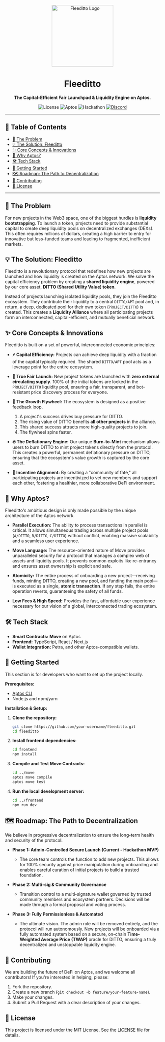 <div align="center">

  <!-- ** 請將 [YOUR LOGO HERE] 替換成你的 Logo 圖片連結 ** -->
  <img src="[YOUR LOGO HERE]" alt="Fleeditto Logo" width="200"/>

# Fleeditto

**The Capital-Efficient Fair Launchpad & Liquidity Engine on Aptos.**

  <!-- ** 徽章 (Badges) - 你可以根據你的 CI/CD, 授權等情況修改 ** -->
  <p>
    <img alt="License" src="https://img.shields.io/badge/License-MIT-blue.svg"/>
    <img alt="Aptos" src="https://img.shields.io/badge/Aptos-Move-orange"/>
    <img alt="Hackathon" src="https://img.shields.io/badge/CTRL+MOVE%20Hackathon-DeFi%20Track-brightgreen"/>
    <a href="[LINK TO YOUR DISCORD]"><img alt="Discord" src="https://img.shields.io/discord/YOUR_SERVER_ID?color=7289DA&label=Discord&logo=discord&logoColor=white"/></a>
  </p>
</div>

---

## 📖 Table of Contents

- [🤔 The Problem](#-the-problem)
- [💡 The Solution: Fleeditto](#-the-solution-fleeditto)
- [✨ Core Concepts & Innovations](#-core-concepts--innovations)
- [🚀 Why Aptos?](#-why-aptos)
- [🛠️ Tech Stack](#️-tech-stack)
- [🏁 Getting Started](#-getting-started)
- [🗺️ Roadmap: The Path to Decentralization](#️-roadmap-the-path-to-decentralization)
- [🤝 Contributing](#-contributing)
- [📄 License](#-license)

---

## 🤔 The Problem

For new projects in the Web3 space, one of the biggest hurdles is **liquidity bootstrapping**. To launch a token, projects need to provide substantial capital to create deep liquidity pools on decentralized exchanges (DEXs). This often requires millions of dollars, creating a high barrier to entry for innovative but less-funded teams and leading to fragmented, inefficient markets.

## 💡 The Solution: Fleeditto

Fleeditto is a revolutionary protocol that redefines how new projects are launched and how liquidity is created on the Aptos network. We solve the capital efficiency problem by creating a **shared liquidity engine**, powered by our core asset, **DITTO (Shared Utility Value) token**.

Instead of projects launching isolated liquidity pools, they join the Fleeditto ecosystem. They contribute their liquidity to a central `DITTO/APT` pool and, in return, a deep, dedicated pool for their own token (`PROJECT/DITTO`) is created. This creates a **Liquidity Alliance** where all participating projects form an interconnected, capital-efficient, and mutually beneficial network.

## ✨ Core Concepts & Innovations

Fleeditto is built on a set of powerful, interconnected economic principles:

*   **⚡ Capital Efficiency:** Projects can achieve deep liquidity with a fraction of the capital typically required. The shared `DITTO/APT` pool acts as a leverage point for the entire ecosystem.

*   **🚀 True Fair Launch:** New project tokens are launched with **zero external circulating supply**. 100% of the initial tokens are locked in the `PROJECT/DITTO` liquidity pool, ensuring a fair, transparent, and bot-resistant price discovery process for everyone.

*   **🔄 The Growth Flywheel:** The ecosystem is designed as a positive feedback loop.
    1.  A project's success drives buy pressure for DITTO.
    2.  The rising value of DITTO benefits **all other projects** in the alliance.
    3.  This shared success attracts more high-quality projects to join.
    4.  The flywheel spins faster.

*   **🔥 The Deflationary Engine:** Our unique **Burn-to-Mint** mechanism allows users to burn DITTO to mint project tokens directly from the protocol. This creates a powerful, permanent deflationary pressure on DITTO, ensuring that the ecosystem's value growth is captured by the core asset.

*   **🤝 Incentive Alignment:** By creating a "community of fate," all participating projects are incentivized to vet new members and support each other, fostering a healthier, more collaborative DeFi environment.

## 🚀 Why Aptos?

Fleeditto's ambitious design is only made possible by the unique architecture of the Aptos network.

*   **Parallel Execution:** The ability to process transactions in parallel is critical. It allows simultaneous trading across multiple project pools (`A/DITTO`, `B/DITTO`, `C/DITTO`) without conflict, enabling massive scalability and a seamless user experience.

*   **Move Language:** The resource-oriented nature of Move provides unparalleled security for a protocol that manages a complex web of assets and liquidity pools. It prevents common exploits like re-entrancy and ensures asset ownership is explicit and safe.

*   **Atomicity:** The entire process of onboarding a new project—receiving funds, minting DITTO, creating a new pool, and funding the main pool—is executed as a single, **atomic transaction**. If any step fails, the entire operation reverts, guaranteeing the safety of all funds.

*   **Low Fees & High Speed:** Provides the fast, affordable user experience necessary for our vision of a global, interconnected trading ecosystem.

## 🛠️ Tech Stack

*   **Smart Contracts:** **Move** on Aptos
*   **Frontend:** TypeScript, React / Next.js
*   **Wallet Integration:** Petra, and other Aptos-compatible wallets.

## 🏁 Getting Started

This section is for developers who want to set up the project locally.

**Prerequisites:**
*   [Aptos CLI](https://aptos.dev/cli-tools/aptos-cli/install-aptos-cli)
*   Node.js and npm/yarn

**Installation & Setup:**

1.  **Clone the repository:**
    ```bash
    git clone https://github.com/your-username/fleeditto.git
    cd fleeditto
    ```

2.  **Install frontend dependencies:**
    ```bash
    cd frontend
    npm install
    ```

3.  **Compile and Test Move Contracts:**
    ```bash
    cd ../move
    aptos move compile
    aptos move test
    ```

4.  **Run the local development server:**
    ```bash
    cd ../frontend
    npm run dev
    ```

## 🗺️ Roadmap: The Path to Decentralization

We believe in progressive decentralization to ensure the long-term health and security of the protocol.

*   **Phase 1: Admin-Controlled Secure Launch (Current - Hackathon MVP)**
    *   The core team controls the function to add new projects. This allows for 100% security against price manipulation during onboarding and enables careful curation of initial projects to build a trusted foundation.

*   **Phase 2: Multi-sig & Community Governance**
    *   Transition control to a multi-signature wallet governed by trusted community members and ecosystem partners. Decisions will be made through a formal proposal and voting process.

*   **Phase 3: Fully Permissionless & Automated**
    *   The ultimate vision. The admin role will be removed entirely, and the protocol will run autonomously. New projects will be onboarded via a fully automated system based on a secure, on-chain **Time-Weighted Average Price (TWAP)** oracle for DITTO, ensuring a truly decentralized and unstoppable liquidity engine.

## 🤝 Contributing

We are building the future of DeFi on Aptos, and we welcome all contributors! If you're interested in helping, please:

1.  Fork the repository.
2.  Create a new branch (`git checkout -b feature/your-feature-name`).
3.  Make your changes.
4.  Submit a Pull Request with a clear description of your changes.

## 📄 License

This project is licensed under the MIT License. See the [LICENSE](LICENSE) file for details.